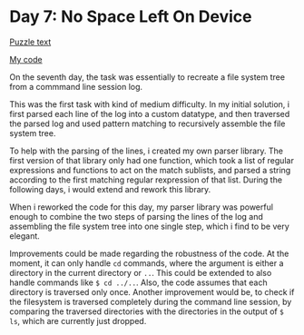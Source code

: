 # Day 7: No Space Left On Device

[Puzzle text](https://adventofcode.com/2022/day/7)

[My code](https://github.com/DERAlfons/aoc2022/blob/master/Day7/Main.hs)

On the seventh day, the task was essentially to recreate a file system tree from a commmand line
session log.

This was the first task with kind of medium difficulty. In my initial solution, i first parsed
each line of the log into a custom datatype, and then traversed the parsed log and used pattern
matching to recursively assemble the file system tree.

To help with the parsing of the lines, i created my own parser library. The first version of that
library only had one function, which took a list of regular expressions and functions to act on
the match sublists, and parsed a string according to the first matching regular rexpression of
that list. During the following days, i would extend and rework this library.

When i reworked the code for this day, my parser library was powerful enough to combine the two
steps of parsing the lines of the log and assembling the file system tree into one single step,
which i find to be very elegant.

Improvements could be made regarding the robustness of the code. At the moment, it can only handle
`cd` commands, where the argument is either a directory in the current directory or `..`. This
could be extended to also handle commands like `$ cd ../..`. Also, the code assumes that each
directory is traversed only once. Another improvement would be, to check if the filesystem is
traversed completely during the command line session, by comparing the traversed directories with
the directories in the output of `$ ls`, which are currently just dropped.
